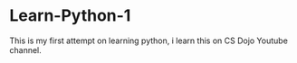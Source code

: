 # Learn-Python-1
This is my first attempt on learning python, i learn this on CS Dojo Youtube channel.
